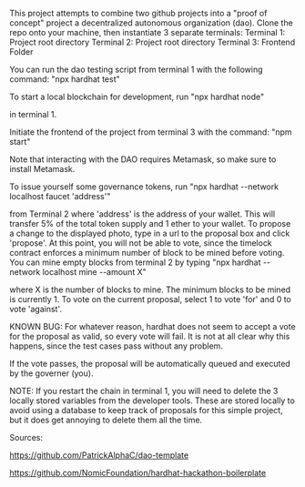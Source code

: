 This project attempts to combine two github projects into a "proof of concept"
project a decentralized autonomous organization (dao). Clone the repo onto 
your machine, then instantiate 3 separate terminals:
  Terminal 1: Project root directory
  Terminal 2: Project root directory
  Terminal 3: Frontend Folder

You can run the dao testing script from terminal 1 with the following command:
  "npx hardhat test"

To start a local blockchain for development, run
  "npx hardhat node"

in terminal 1.

Initiate the frontend of the project from terminal 3 with the command:
  "npm start"

Note that interacting with the DAO requires Metamask, so make sure to install
Metamask.

To issue yourself some governance tokens, run
  "npx hardhat --network localhost faucet 'address'"

from Terminal 2 where 'address' is the address of your wallet. This will 
transfer 5% of the total token supply and 1 ether to your wallet. To propose 
a change to the displayed photo, type in a url to the proposal box and click
'propose'. At this point, you will not be able to vote, since the timelock 
contract enforces a minimum number of block to be mined before voting. You can
mine empty blocks from terminal 2 by typing
  "npx hardhat --network localhost mine --amount X"

where X is the number of blocks to mine. The minimum blocks to be mined is
currently 1. To vote on the current proposal, select 1 to vote 'for' and
0 to vote 'against'.

KNOWN BUG: For whatever reason, hardhat does not seem to accept a vote for
the proposal as valid, so every vote will fail. It is not at all clear why
this happens, since the test cases pass without any problem.

If the vote passes, the proposal will be automatically queued and executed
by the governer (you).

NOTE: If you restart the chain in terminal 1, you will need to delete the 3
locally stored variables from the developer tools. These are stored locally
to avoid using a database to keep track of proposals for this simple project,
but it does get annoying to delete them all the time.

Sources:

https://github.com/PatrickAlphaC/dao-template

https://github.com/NomicFoundation/hardhat-hackathon-boilerplate